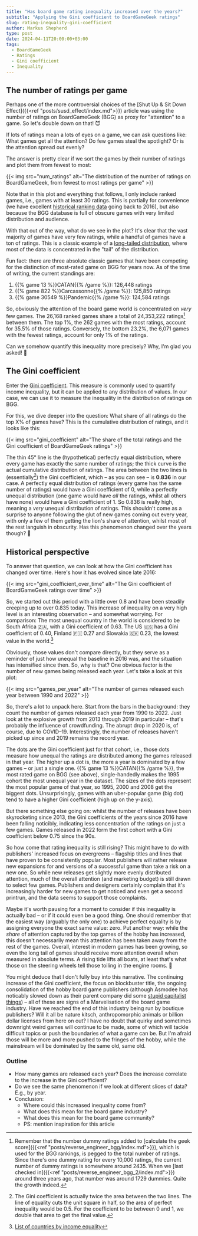 ```yaml
---
title: "Has board game rating inequality increased over the years?"
subtitle: "Applying the Gini coefficient to BoardGameGeek ratings"
slug: rating-inequality-gini-coefficient
author: Markus Shepherd
type: post
date: 2024-04-11T20:00:00+03:00
tags:
  - BoardGameGeek
  - Ratings
  - Gini coefficient
  - Inequality
---
```



## The number of ratings per game

Perhaps one of the more controversial choices of the [Shut Up & Sit Down Effect]({{<ref "posts/susd_effect/index.md">}}) article was using the number of ratings on BoardGameGeek (BGG) as proxy for "attention" to a game. So let's double down on that! 😈

If lots of ratings mean a lots of eyes on a game, we can ask questions like: What games get all the attention? Do few games steal the spotlight? Or is the attention spread out evenly?

The answer is pretty clear if we sort the games by their number of ratings and plot them from fewest to most:

{{< img src="num_ratings" alt="The distribution of the number of ratings on BoardGameGeek, from fewest to most ratings per game" >}}

Note that in this plot and everything that follows, I only include ranked games, i.e., games with at least 30 ratings. This is partially for convenience (we have excellent [historical ranking data](https://github.com/beefsack/bgg-ranking-historicals) going back to 2016), but also because the BGG database is full of obscure games with very limited distribution and audience.

With that out of the way, what do we see in the plot? It's clear that the vast majority of games have very few ratings, while a handful of games have a ton of ratings. This is a classic example of a [long-tailed distribution](https://en.wikipedia.org/wiki/Long_tail), where most of the data is concentrated in the "tail" of the distribution.

Fun fact: there are three absolute classic games that have been competing for the distinction of most-rated game on BGG for years now. As of the time of writing, the current standings are:

1. {{% game 13 %}}CATAN{{% /game %}}: 126,448 ratings
2. {{% game 822 %}}Carcassonne{{% /game %}}: 125,850 ratings
3. {{% game 30549 %}}Pandemic{{% /game %}}: 124,584 ratings

So, obviously the attention of the board game world is concentrated on *very* few games. The 26,168 ranked games share a total of 24,353,222 ratings[^dummy-votes] between them. The top 1%, the 262 games with the most ratings, account for 35.5% of those ratings. Conversely, the bottom 23.2%, the 6,071 games with the fewest ratings, account for only 1% of the ratings.

Can we somehow quantify this inequality more precisely? Why, I'm glad you asked! 🧐


## The Gini coefficient

Enter the [Gini coefficient](https://en.wikipedia.org/wiki/Gini_coefficient). This measure is commonly used to quantify income inequality, but it can be applied to any distribution of values. In our case, we can use it to measure the inequality in the distribution of ratings on BGG.

For this, we dive deeper into the question: What share of all ratings do the top X% of games have? This is the cumulative distribution of ratings, and it looks like this:

{{< img src="gini_coefficient" alt="The share of the total ratings and the Gini coefficient of BoardGameGeek ratings" >}}

The thin 45° line is the (hypothetical) perfectly equal distribution, where every game has exactly the same number of ratings; the thick curve is the actual cumulative distribution of ratings. The area between the two lines is (essentially[^gini-coefficient]) the Gini coefficient, which – as you can see – is **0.836** in our case. A perfectly equal distribution of ratings (every game has the same number of ratings) would have a Gini coefficient of 0, while a perfectly unequal distribution (one game would have *all* the ratings, whilst all others have none) would have a Gini coefficient of 1. So 0.836 is really high, meaning a *very* unequal distribution of ratings. This shouldn't come as a surprise to anyone following the glut of new games coming out every year, with only a few of them getting the lion's share of attention, whilst most of the rest languish in obscurity. Has this phenomenon changed over the years though? 🤔


## Historical perspective

To answer that question, we can look at how the Gini coefficient has changed over time. Here's how it has evolved since late 2016:

{{< img src="gini_coefficient_over_time" alt="The Gini coefficient of BoardGameGeek ratings over time" >}}

So, we started out this period with a little over 0.8 and have been steadily creeping up to over 0.835 today. This increase of inequality on a very high level is an interesting observation – and somewhat worrying. For comparison: The most unequal country in the world is considered to be South Africa 🇿🇦, with a Gini coefficient of 0.63. The US 🇺🇸 has a Gini coefficient of 0.40, Finland 🇫🇮 0.27 and Slowakia 🇸🇰 0.23, the lowest value in the world.[^wikipedia]

Obviously, those values don't compare directly, but they serve as a reminder of just how unequal the baseline in 2016 was, and the situation has intensified since then. So, why is that? One obvious factor is the number of new games being released each year. Let's take a look at this plot:

{{< img src="games_per_year" alt="The number of games released each year between 1990 and 2022" >}}

So, there's a lot to unpack here. Start from the bars in the background: they count the number of games released each year from 1990 to 2022. Just look at the explosive growth from 2013 through 2019 in particular – that's probably the influence of crowdfunding. The abrupt drop in 2020 is, of course, due to COVID–19. Interestingly, the number of releases haven't picked up since and 2019 remains the record year.

The dots are the Gini coefficient just for that cohort, i.e., those dots measure how unequal the ratings are distributed among the games released in that year. The higher up a dot is, the more a year is dominated by a few games – or just a single one. {{% game 13 %}}CATAN{{% /game %}}, the most rated game on BGG (see above), single-handedly makes the 1995 cohort the most unequal year in the dataset. The sizes of the dots represent the most popular game of that year, so 1995, 2000 and 2008 get the biggest dots. Unsurprisingly, games with an uber-popular game (big dot) tend to have a higher Gini coefficient (high up on the y-axis).

But there something else going on: whilst the number of releases have been skyrocketing since 2013, the Gini coefficients of the years since 2016 have been falling noticibly, indicating less concentration of the ratings on just a few games. Games released in 2022 form the first cohort with a Gini coefficient below 0.75 since the 90s.

So how come that rating inequality is still rising? This might have to do with publishers' increased focus on evergreens – flagship titles and lines that have proven to be consistently popular. Most publishers will rather release new expansions for and versions of a successful game than take a risk on a new one. So while new releases get slightly more evenly distributed attention, much of the overall attention (and marketing budget) is still drawn to select few games. Publishers and designers certainly complain that it's increasingly harder for new games to get noticed and even get a second printrun, and the data seems to support those complaints.

Maybe it's worth pausing for a moment to consider if this inequality is actually bad – or if it could even be a good thing. One should remember that the easiest way (arguably the only one) to achieve perfect equality is by assigning everyone the exact same value: zero. Put another way: while the *share* of attention captured by the top games of the hobby has increased, this doesn't necessarily mean this attention has been taken away from the rest of the games.️ Overall, interest in modern games has been growing, so even the long tail of games should receive more attention overall when measured in absolute terms. A rising tide lifts all boats, at least that's what those on the steering wheels tell those toiling in the engine rooms. 🚢

You might deduce that I don't fully buy into this narrative. The continuing increase of the Gini coefficient, the focus on blockbuster title, the ongoing consolidation of the hobby board game publishers (although Asmodee has noticably slowed down as their parent company did some [stupid capitalist things](https://www.dicebreaker.com/companies/asmodee/news/asmodee-embracer-earnings-2023-saudi-arabia-deal)) – all of these are signs of a Marvelisation of the board game industry. ️Have we reached the end of this industry being run by boutique publishers? Will it all be nature kitsch, anthropomorphic animals or billion dollar licenses from here on out? I have no doubt that quirky and sometimes downright weird games will continue to be made, some of which will tackle difficult topics or push the boundaries of what a game can be. But I'm afraid those will be more and more pushed to the fringes of the hobby, while the mainstream will be dominated by the same old, same old.


### Outline

- How many games are released each year? Does the increase correlate to the increase in the Gini coefficient?
- Do we see the same phenomenon if we look at different slices of data? E.g., by year.
- Conclusion:
    - Where could this increased inequality come from?
    - What does this mean for the board game industry?
    - What does this mean for the board game community?
    - PS: mention inspiration for this article


[^dummy-votes]: Remember that the number dummy ratings added to [calculate the geek score]({{<ref "posts/reverse_engineer_bgg/index.md">}}), which is used for the BGG rankings, is pegged to the total number of ratings. Since there's one dummy rating for every 10,000 ratings, the current number of dummy ratings is somewhere around 2435. When we [last checked in]({{<ref "posts/reverse_engineer_bgg_2/index.md">}}) around three years ago, that number was around 1729 dummies. Quite the growth indeed.
[^gini-coefficient]: The Gini coefficient is actually twice the area between the two lines. The line of equality cuts the unit square in half, so the area of perfect inequality would be 0.5. For the coefficient to be between 0 and 1, we double that area to get the final value.
[^wikipedia]: [List of countries by income equality](https://en.wikipedia.org/wiki/List_of_countries_by_income_equality)
